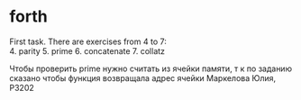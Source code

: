 # forth
First task.
There are exercises from 4 to 7:  
4. parity
5. prime
6. concatenate
7. collatz


Чтобы проверить prime нужно считать из ячейки памяти, т к по заданию сказано чтобы функция возвращала адрес ячейки
Маркелова Юлия, Р3202
